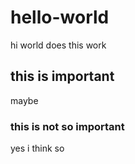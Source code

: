 # hello-world
hi world does this work

## this is important
maybe

### this is not so important
yes i think so


